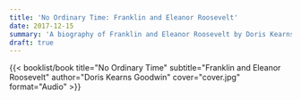 ```yaml
---
title: 'No Ordinary Time: Franklin and Eleanor Roosevelt'
date: 2017-12-15
summary: 'A biography of Franklin and Eleanor Roosevelt by Doris Kearns Goodwin'
draft: true
---
```


{{< booklist/book
title="No Ordinary Time"
subtitle="Franklin and Eleanor Roosevelt"
author="Doris Kearns Goodwin"
cover="cover.jpg"
format="Audio" >}}
